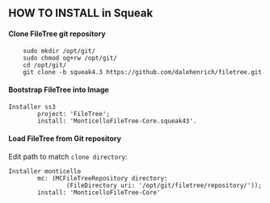 ## HOW TO INSTALL in Squeak

#### <a name="clone"></a>Clone FileTree git repository

```shell
    sudo mkdir /opt/git/
    sudo chmod og+rw /opt/git/
    cd /opt/git/
    git clone -b squeak4.3 https://github.com/dalehenrich/filetree.git
```

#### <a name="bootstrap"></a>Bootstrap FileTree into Image

```Smalltalk
Installer ss3
        project: 'FileTree';
        install: 'MonticelloFileTree-Core.squeak43'.
```

####  <a name="loadlatest"></a>Load FileTree from Git repository 

Edit path to match `clone directory`:

```Smalltalk
Installer monticello
        mc: (MCFileTreeRepository directory:
                (FileDirectory uri: '/opt/git/filetree/repository/'));
        install: 'MonticelloFileTree-Core'
```

